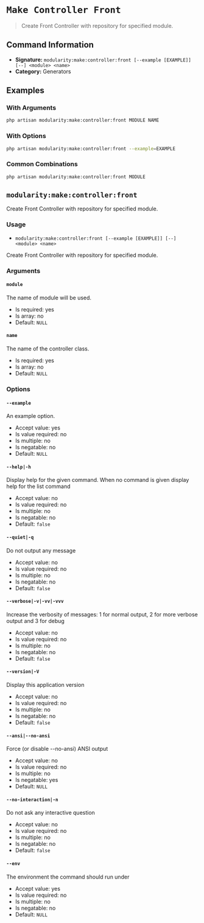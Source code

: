 # `Make Controller Front`

> Create Front Controller with repository for specified module.

## Command Information

- **Signature:** `modularity:make:controller:front [--example [EXAMPLE]] [--] <module> <name>`
- **Category:** Generators


## Examples

### With Arguments

```bash
php artisan modularity:make:controller:front MODULE NAME
```

### With Options

```bash
php artisan modularity:make:controller:front --example=EXAMPLE
```

### Common Combinations

```bash
php artisan modularity:make:controller:front MODULE
```

`modularity:make:controller:front`
----------------------------------

Create Front Controller with repository for specified module.

### Usage

* `modularity:make:controller:front [--example [EXAMPLE]] [--] <module> <name>`

Create Front Controller with repository for specified module.

### Arguments

#### `module`

The name of module will be used.

* Is required: yes
* Is array: no
* Default: `NULL`

#### `name`

The name of the controller class.

* Is required: yes
* Is array: no
* Default: `NULL`

### Options

#### `--example`

An example option.

* Accept value: yes
* Is value required: no
* Is multiple: no
* Is negatable: no
* Default: `NULL`

#### `--help|-h`

Display help for the given command. When no command is given display help for the list command

* Accept value: no
* Is value required: no
* Is multiple: no
* Is negatable: no
* Default: `false`

#### `--quiet|-q`

Do not output any message

* Accept value: no
* Is value required: no
* Is multiple: no
* Is negatable: no
* Default: `false`

#### `--verbose|-v|-vv|-vvv`

Increase the verbosity of messages: 1 for normal output, 2 for more verbose output and 3 for debug

* Accept value: no
* Is value required: no
* Is multiple: no
* Is negatable: no
* Default: `false`

#### `--version|-V`

Display this application version

* Accept value: no
* Is value required: no
* Is multiple: no
* Is negatable: no
* Default: `false`

#### `--ansi|--no-ansi`

Force (or disable --no-ansi) ANSI output

* Accept value: no
* Is value required: no
* Is multiple: no
* Is negatable: yes
* Default: `NULL`

#### `--no-interaction|-n`

Do not ask any interactive question

* Accept value: no
* Is value required: no
* Is multiple: no
* Is negatable: no
* Default: `false`

#### `--env`

The environment the command should run under

* Accept value: yes
* Is value required: no
* Is multiple: no
* Is negatable: no
* Default: `NULL`